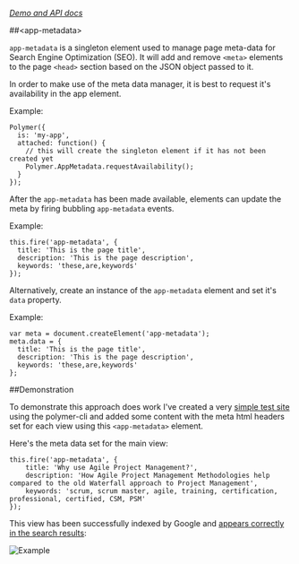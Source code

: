 _[Demo and API docs](http://captaincodeman.github.io/app-metadata/)_

##&lt;app-metadata&gt;

`app-metadata` is a singleton element used to manage page meta-data for Search Engine Optimization (SEO).
It will add and remove `<meta>` elements to the page `<head>` section based on the JSON object passed
to it.

In order to make use of the meta data manager, it is best to request it's availability in the app element.

Example:

    Polymer({
      is: 'my-app',
      attached: function() {
        // this will create the singleton element if it has not been created yet
        Polymer.AppMetadata.requestAvailability();
      }
    });

After the `app-metadata` has been made available, elements can update the meta by firing bubbling `app-metadata`
events.

Example:

    this.fire('app-metadata', {
      title: 'This is the page title',
      description: 'This is the page description',
      keywords: 'these,are,keywords'
    });

Alternatively, create an instance of the `app-metadata` element and set it's `data` property.

Example:

    var meta = document.createElement('app-metadata');
    meta.data = {
      title: 'This is the page title',
      description: 'This is the page description',
      keywords: 'these,are,keywords'
    };

##Demonstration

To demonstrate this approach does work I've created a very [simple test site](http://app-metadata.appspot.com/)
using the polymer-cli and added some content with the meta html headers set for each view using this `<app-metadata>` element.

Here's the meta data set for the main view:

    this.fire('app-metadata', {
        title: 'Why use Agile Project Management?',
        description: 'How Agile Project Management Methodologies help compared to the old Waterfall approach to Project Management',
        keywords: 'scrum, scrum master, agile, training, certification, professional, certified, CSM, PSM'
    });

This view has been successfully indexed by Google and [appears correctly in the search results](https://www.google.ca/search#q=site%3Aapp-metadata.appspot.com):

![Example](https://cloud.githubusercontent.com/assets/304910/16563503/be298c16-41bf-11e6-8ac8-fdc53d4e614d.png)

